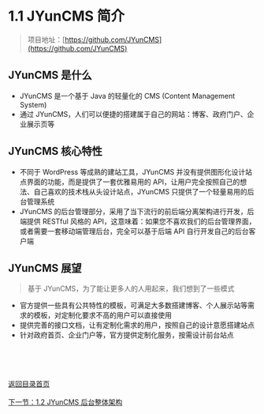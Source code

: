 # 1.1 JYunCMS 简介

> 项目地址：[https://github.com/JYunCMS](https://github.com/JYunCMS)

## JYunCMS 是什么

- JYunCMS 是一个基于 Java 的轻量化的 CMS (Content Management System)
- 通过 JYunCMS，人们可以便捷的搭建属于自己的网站：博客、政府门户、企业展示页等

## JYunCMS 核心特性

- 不同于 WordPress 等成熟的建站工具，JYunCMS 并没有提供图形化设计站点界面的功能，而是提供了一套优雅易用的 API，让用户完全按照自己的想法、自己喜欢的技术栈从头设计站点，JYunCMS 只提供了一个轻量易用的后台管理系统
- JYunCMS 的后台管理部分，采用了当下流行的前后端分离架构进行开发，后端提供 RESTful 风格的 API，这意味着：如果您不喜欢我们的后台管理界面，或者需要一套移动端管理后台，完全可以基于后端 API 自行开发自己的后台客户端

## JYunCMS 展望

> 基于 JYunCMS，为了能让更多人的人用起来，我们想到了一些模式

- 官方提供一些具有公共特性的模板，可满足大多数搭建博客、个人展示站等需求的模板，对定制化要求不高的用户可以直接使用
- 提供完善的接口文档，让有定制化需求的用户，按照自己的设计意愿搭建站点
- 针对政府首页、企业门户等，官方提供定制化服务，按需设计前台站点

<br/><br/><br/>

<div id="bom">
    <a href="./README.md">返回目录首页</a>
</div>
<br>
<div id="bom">
    <a href="./1.2_intro_framework.md">下一节：1.2 JYunCMS 后台整体架构</a>
</div>



<link rel="stylesheet" rev="stylesheet" href="./assets/css/easy-ci.css" type="text/css"/>